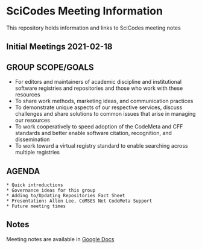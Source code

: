 SciCodes Meeting Information
=============================================

This repository holds information and links to SciCodes meeting notes



Initial Meetings 2021-02-18
------------

## GROUP SCOPE/GOALS
* For editors and maintainers of academic discipline and institutional software registries and repositories and those who work with these resources  
* To share work methods, marketing ideas, and communication practices  
* To demonstrate unique aspects of our respective services, discuss challenges and share solutions to common issues that arise in managing our resources  
* To work cooperatively to speed adoption of the CodeMeta and CFF standards and better enable software citation, recognition, and dissemination  
* To work toward a virtual registry standard to enable searching across multiple registries  

## AGENDA
	* Quick introductions
	* Governance ideas for this group
	* Adding to/Updating Repositories Fact Sheet
	* Presentation: Allen Lee, CoMSES Net CodeMeta Support
	* Future meeting times

## Notes
Meeting notes are available in [Google Docs](https://docs.google.com/document/d/1DWCM9Tf1BMqmm5WslwxCXtmRbtYb-xqxX26AwmAna3A/edit) 

